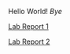 Hello World!
*Bye*

[Lab Report 1](https://asdacdsfca.github.io/cse15l-lab-reports/lab-report-1-week-0.html)

[Lab Report 2](https://asdacdsfca.github.io/cse15l-lab-reports/lab02.html)

